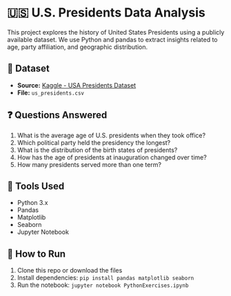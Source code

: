 # 🇺🇸 U.S. Presidents Data Analysis

This project explores the history of United States Presidents using a publicly available dataset. We use Python and pandas to extract insights related to age, party affiliation, and geographic distribution.

## 📂 Dataset

- **Source:** [Kaggle - USA Presidents Dataset](https://www.kaggle.com/datasets/rohanrao/usa-presidents)
- **File:** `us_presidents.csv`

## ❓ Questions Answered

1. What is the average age of U.S. presidents when they took office?
2. Which political party held the presidency the longest?
3. What is the distribution of the birth states of presidents?
4. How has the age of presidents at inauguration changed over time?
5. How many presidents served more than one term?

## 🔧 Tools Used

- Python 3.x
- Pandas
- Matplotlib
- Seaborn
- Jupyter Notebook

## 🚀 How to Run

1. Clone this repo or download the files
2. Install dependencies: `pip install pandas matplotlib seaborn`
3. Run the notebook: `jupyter notebook PythonExercises.ipynb`

